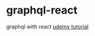 # graphql-react
graphql with react [udemy tutorial](https://www.udemy.com/course/graphql-with-react-course/)
